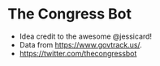 # The Congress Bot

- Idea credit to the awesome @jessicard!
- Data from https://www.govtrack.us/.
- https://twitter.com/thecongressbot